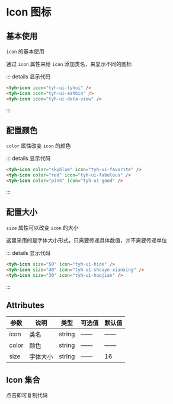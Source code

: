 # Icon 图标

## 基本使用

`icon` 的基本使用

通过 `icon` 属性来给 `icon` 添加类名，来显示不同的图标

<tyh-icon icon="tyh-ui-tyhui" />
<tyh-icon icon="tyh-ui-ashbin" />
<tyh-icon icon="tyh-ui-data-view" />

::: details 显示代码

```html
<tyh-icon icon="tyh-ui-tyhui" />
<tyh-icon icon="tyh-ui-ashbin" />
<tyh-icon icon="tyh-ui-data-view" />
```

:::

## 配置颜色

`color` 属性改变 `icon` 的颜色

<tyh-icon color="skyblue" icon="tyh-ui-favorite" />
<tyh-icon color="red" icon="tyh-ui-fabulous" />
<tyh-icon color="pink" icon="tyh-ui-good" />

::: details 显示代码

```html
<tyh-icon color="skyblue" icon="tyh-ui-favorite" />
<tyh-icon color="red" icon="tyh-ui-fabulous" />
<tyh-icon color="pink" icon="tyh-ui-good" />
```

:::

## 配置大小

`size` 属性可以改变 `icon` 的大小

这里采用的是字体大小形式，只需要传递具体数值，并不需要传递单位

<tyh-icon size="50" icon="tyh-ui-hide" />
<tyh-icon size="40" icon="tyh-ui-shouye-xianxing" />
<tyh-icon size="30" icon="tyh-ui-huojian" />

::: details 显示代码

```html
<tyh-icon size="50" icon="tyh-ui-hide" />
<tyh-icon size="40" icon="tyh-ui-shouye-xianxing" />
<tyh-icon size="30" icon="tyh-ui-huojian" />
```

:::

## Attributes

| 参数  | 说明     | 类型   | 可选值 | 默认值 |
| ----- | -------- | ------ | ------ | ------ |
| icon  | 类名     | string | ——     | ——     |
| color | 颜色     | string | ——     | ——     |
| size  | 字体大小 | string | ——     | 16     |

## Icon 集合

点击即可复制代码
